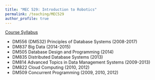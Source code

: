 ```yaml
---
title: "MEC 529: Introduction to Robotics"
permalink: /teaching/MEC529
author_profile: true
---
```


[Course Syllabus](https://github.com/aminfakhari/aminfakhari.github.io/blob/master/_pages/teaching/MEC529/MEC529_Syllabus_Spring2022.pdf)

<ul>
	<li> DM556 (DM532) Principles of Database Systems  (2008-2017)</li>
	<li> DM837 Big Data (2014-2015)</li>
	<li> DM505  Database Design and Programming (2014)</li>
	<li> DM835 Distributed Database Systems (2013)</li>
	<li> DM814 Advanced Topics in Data Management Systems (2009-2013)</li>
	<li> DM822  Cloud Computing (2010, 2012)</li>
	<li> DM509 Concurrent Programming  (2009, 2010, 2012)</li>
</ul>